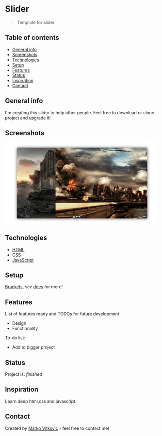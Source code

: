 # Slider
> Template for slider

## Table of contents
* [General info](#general-info)
* [Screenshots](#screenshots)
* [Technologies](#technologies)
* [Setup](#setup)
* [Features](#features)
* [Status](#status)
* [Inspiration](#inspiration)
* [Contact](#contact)

## General info
I'm creating this slider to help other people. Feel free to download or clone project and upgrade it!

## Screenshots
![](https://github.com/MarkoVitkovic/html-css_slider/blob/master/img.png)

## Technologies
* [HTML](https://devdocs.io/html/)
* [CSS](https://devdocs.io/css/)
* [JavaScript](https://devdocs.io/javascript/)

## Setup
[Brackets](https://http://brackets.io/), see [docs](http://brackets.io/docs/current/modules/brackets.html) for more!


## Features
List of features ready and TODOs for future development
* Design
* Functionality

To-do list:
* Add to bigger project


## Status
Project is: _finished_

## Inspiration
Learn deep html,css and javascript.

## Contact
Created by [Marko Vitkovic](https://github.com/MarkoVitkovic) - feel free to contact me!

